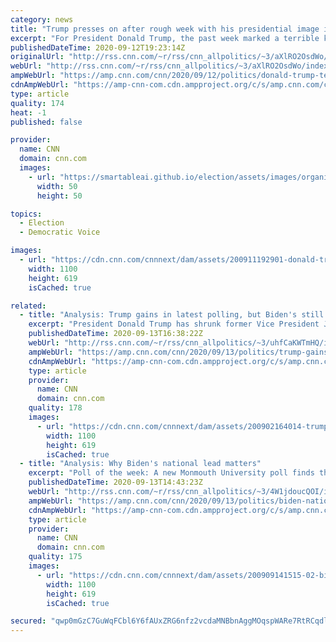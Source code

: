 ```yaml
---
category: news
title: "Trump presses on after rough week with his presidential image in shambles"
excerpt: "For President Donald Trump, the past week marked a terrible kickoff off to the fall campaign as he struggled to regain his balance amid multiple revelations that underscored the costly lies that he has told about the coronavirus pandemic and his breathtaking disregard for revered American military leaders.\n"
publishedDateTime: 2020-09-12T19:23:14Z
originalUrl: "http://rss.cnn.com/~r/rss/cnn_allpolitics/~3/aXlRO2OsdWo/index.html"
webUrl: "http://rss.cnn.com/~r/rss/cnn_allpolitics/~3/aXlRO2OsdWo/index.html"
ampWebUrl: "https://amp.cnn.com/cnn/2020/09/12/politics/donald-trump-terrible-week-election-2020/index.html"
cdnAmpWebUrl: "https://amp-cnn-com.cdn.ampproject.org/c/s/amp.cnn.com/cnn/2020/09/12/politics/donald-trump-terrible-week-election-2020/index.html"
type: article
quality: 174
heat: -1
published: false

provider:
  name: CNN
  domain: cnn.com
  images:
    - url: "https://smartableai.github.io/election/assets/images/organizations/cnn.com-50x50.jpg"
      width: 50
      height: 50

topics:
  - Election
  - Democratic Voice

images:
  - url: "https://cdn.cnn.com/cnnnext/dam/assets/200911192901-donald-trump-campaign-rally-michigan-super-tease.jpg"
    width: 1100
    height: 619
    isCached: true

related:
  - title: "Analysis: Trump gains in latest polling, but Biden's still in control of the presidential race"
    excerpt: "President Donald Trump has shrunk former Vice President Joe Biden's lead in the presidential race over the last few months. The overall dynamics of this race remain unchanged, however.\n    \n"
    publishedDateTime: 2020-09-13T16:38:22Z
    webUrl: "http://rss.cnn.com/~r/rss/cnn_allpolitics/~3/uhfCaKWTmHQ/index.html"
    ampWebUrl: "https://amp.cnn.com/cnn/2020/09/13/politics/trump-gains-biden-control-president-election/index.html"
    cdnAmpWebUrl: "https://amp-cnn-com.cdn.ampproject.org/c/s/amp.cnn.com/cnn/2020/09/13/politics/trump-gains-biden-control-president-election/index.html"
    type: article
    provider:
      name: CNN
      domain: cnn.com
    quality: 178
    images:
      - url: "https://cdn.cnn.com/cnnnext/dam/assets/200902164014-trump-biden-0902-split-super-tease.jpg"
        width: 1100
        height: 619
        isCached: true
  - title: "Analysis: Why Biden's national lead matters"
    excerpt: "Poll of the week: A new Monmouth University poll finds that former Vice President Joe Biden holds a 51% to 44% lead over President Donald Trump among likely voters. Among registered voters, it's Biden 51% to 42% for Trump.\n    \n"
    publishedDateTime: 2020-09-13T14:43:23Z
    webUrl: "http://rss.cnn.com/~r/rss/cnn_allpolitics/~3/4W1jdoucQOI/index.html"
    ampWebUrl: "https://amp.cnn.com/cnn/2020/09/13/politics/biden-national-lead-analysis/index.html"
    cdnAmpWebUrl: "https://amp-cnn-com.cdn.ampproject.org/c/s/amp.cnn.com/cnn/2020/09/13/politics/biden-national-lead-analysis/index.html"
    type: article
    provider:
      name: CNN
      domain: cnn.com
    quality: 175
    images:
      - url: "https://cdn.cnn.com/cnnnext/dam/assets/200909141515-02-biden-mi-0909-super-tease.jpg"
        width: 1100
        height: 619
        isCached: true

secured: "qwp0mGzC7GuWqFCbl6Y6fAUxZRG6nfz2vcdaMNBbnAggMOqspWARe7RtRCqdl9go7/Pf+Q2sN7PZ8ujAwYmBTa3IR0rvuH9LLcvixHnooFEGrUj/yqsgMqgemLRfDXn5e/XfJx9ubJyhzvWBlgSneGuzdS5RhEnrW1ybl5GSWLWTknN5Ia3FlV6cseGTVd9YW7YqwzTSE3WUKmKEPdBj/KEK8+8NFwaYsVr6GkDPGn68kB+7Vkh6TdDny61YaSv7t7PH+3wFfpJQCEtAcreDUTN/ykm3OjfnJDHnxP0S1DiSffsZmwXh8JlNEeNAymjQOR9n24d1VKXIYAZrhs1C2tKuFwg3Yy5PGynOHjShw+8=;m96drm1QkNXytKvuf+xx0A=="
---
```


